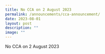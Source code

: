 ```yaml
---
title: No CCA on 2 August 2023
permalink: /announcements/cca-announcement/
date: 2023-08-01
layout: post
description: ""
image: ""
---
```

No CCA on 2 August 2023